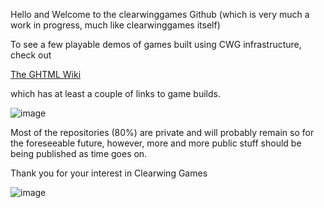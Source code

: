 Hello and Welcome to the clearwinggames Github (which is very much a work in progress, much like clearwinggames itself)

To see a few playable demos of games built using CWG infrastructure, check out

[The GHTML Wiki](../../../GHTML/wiki)

which has at least a couple of links to game builds.

![image](https://avatars.githubusercontent.com/u/80926717?s=400&u=d1d6774d600a3d8e4326a1f3c9abed9cbe5fb435&v=4)

Most of the repositories (80%) are private and will probably remain so for the foreseeable future, however, more and more public stuff should be being published as time goes on.

Thank you for your interest in Clearwing Games

![image](https://cdn.jsdelivr.net/gh/clearwinggames/clearwinggames/1579035601778.jpg)


<!--
**clearwinggames/clearwinggames** is a ✨ _special_ ✨ repository because its `README.md` (this file) appears on your GitHub profile.

Here are some ideas to get you started:

- 🔭 I’m currently working on ...
- 🌱 I’m currently learning ...
- 👯 I’m looking to collaborate on ...
- 🤔 I’m looking for help with ...
- 💬 Ask me about ...
- 📫 How to reach me: ...
- 😄 Pronouns: ...
- ⚡ Fun fact: ...
-->
